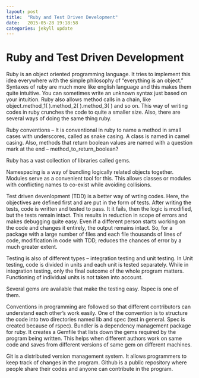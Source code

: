```yaml
---
layout: post
title:  "Ruby and Test Driven Development"
date:   2015-05-28 19:18:58
categories: jekyll update
---
```

<h1> Ruby and Test Driven Development </h1>


Ruby is an object oriented programming language. It tries to implement this idea everywhere with the simple philosophy of “everything is an object.” Syntaxes of ruby are much more like english language and this makes them quite intuitive. You can sometimes write an unknown syntax just based on your intuition. Ruby also allows method calls in a chain, like object.method_1( ).method_2( ).method_3( ) and so on.  This way of writing codes in ruby crunches the code to quite a smaller size. Also, there are several ways of doing the same thing ruby.

Ruby conventions – It is conventional in ruby to name a method in small cases with underscores, called as snake casing. A class is named in camel casing. Also, methods that return boolean values are named with a question mark at the end – method_to_return_boolean?

Ruby has a vast collection of libraries called gems.

Namespacing is a way of bundling logically related objects together. Modules serve as a convenient tool for this. This allows classes or modules with conflicting names to co-exist while avoiding collisions.

Test driven devenlopment (TDD) is a better way of wrting codes. Here, the objectives are defined first and are put in the form of tests. After writing the tests, code is written and tested to pass. It it fails, then the logic is modified, but the tests remain intact. This results in reduction in scope of errors and makes debugging quite easy. Even if a different person starts working on the code and changes it entirely, the output remains intact. So, for a package with a large number of files and each file thousands of lines of code, modification in code with TDD, reduces the chances of error by a much greater extent.

Testing is also of different types – integration testing and unit testing. In Unit testing, code is divided in units and each unit is tested separately. While in integration testing, only the final outcome of the whole program matters. Functioning of individual units is not taken into account.

Several gems are available that make the testing easy. Rspec is one of them.

Conventions in programming are followed so that different contributors can understand each other’s work easily. One of the convention is to structure the code into two directories named lib and spec (test in general. Spec is created because of rspec). Bundler is a dependency management package for ruby. It creates a Gemfile that lists down the gems required by the program being written. This helps when different authors work on same code and saves from different versions of same gem on different machines.

Git is a distributed version management system. It allows programmers to keep track of changes in the program. Github is a public repository where people share their codes and anyone can contribute in the program.
